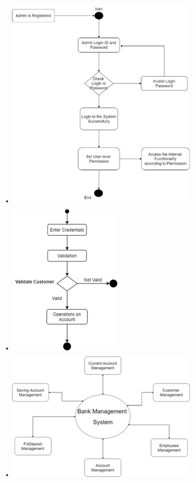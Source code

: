 - ![Class Diagram](ClassDiagram.png?raw=true)

- ![Activity Diagram](ActivityDiagram.png?raw=true)

- ![Data Flow Diagram](DataFlowDiagram.jpg?raw=true)
